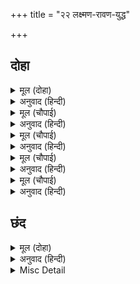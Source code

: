 +++
title = "२२ लक्ष्मण-रावण-युद्ध"

+++


## दोहा


<details><summary>मूल (दोहा)</summary>

निज दल बिकल देखि कटि कसि निषंग धनु हाथ।  
लछिमन चले क्रुद्ध होइ नाइ राम पद माथ॥ ८२॥
</details>

<details><summary>अनुवाद (हिन्दी)</summary>

अपनी सेनाको व्याकुल देखकर कमरमें तरकस कसकर और हाथमें धनुष लेकर श्रीरघुनाथजीके चरणोंपर मस्तक नवाकर लक्ष्मणजी क्रोधित होकर चले॥ ८२॥
</details>

<details><summary>मूल (चौपाई)</summary>

रे खल का मारसि कपि भालू।  
मोहि बिलोकु तोर मैं कालू॥  
खोजत रहेउँ तोहि सुतघाती।  
आजु निपाति जुड़ावउँ छाती॥
</details>

<details><summary>अनुवाद (हिन्दी)</summary>

(लक्ष्मणजीने पास जाकर कहा—) अरे दुष्ट! वानर-भालुओंको क्या मार रहा है? मुझे देख, मैं तेरा काल हूँ? (रावणने कहा—) अरे मेरे पुत्रके घातक! मैं तुझीको ढूँढ़ रहा था। आज तुझे मारकर (अपनी) छाती ठंडी करूँगा॥ १॥
</details>

<details><summary>मूल (चौपाई)</summary>

अस कहि छाड़ेसि बान प्रचंडा।  
लछिमन किए सकल सत खंडा॥  
कोटिन्ह आयुध रावन डारे।  
तिल प्रवान करि काटि निवारे॥
</details>

<details><summary>अनुवाद (हिन्दी)</summary>

ऐसा कहकर उसने प्रचण्ड बाण छोड़े। लक्ष्मणजीने सबके सैकड़ों टुकड़े कर डाले। रावणने करोड़ों अस्त्र-शस्त्र चलाये। लक्ष्मणजीने उनको तिलके बराबर करके काटकर हटा दिया॥ २॥
</details>

<details><summary>मूल (चौपाई)</summary>

पुनि निज बानन्ह कीन्ह प्रहारा।  
स्यंदनु भंजि सारथी मारा॥  
सत सत सर मारे दस भाला।  
गिरि सृंगन्ह जनु प्रबिसहिं ब्याला॥
</details>

<details><summary>अनुवाद (हिन्दी)</summary>

फिर अपने बाणोंसे (उसपर) प्रहार किया और (उसके) रथको तोड़कर सारथिको मार डाला। (रावणके) दसों मस्तकोंमें सौ-सौ बाण मारे। वे सिरोंमें ऐसे पैठ गये मानो पहाड़के शिखरोंमें सर्प प्रवेश कर रहे हों॥ ३॥
</details>

<details><summary>मूल (चौपाई)</summary>

पुनि सत सर मारा उर माहीं।  
परेउ धरनि तल सुधि कछु नाहीं॥  
उठा प्रबल पुनि मुरुछा जागी।  
छाड़िसि ब्रह्म दीन्हि जो साँगी॥
</details>

<details><summary>अनुवाद (हिन्दी)</summary>

फिर सौ बाण उसकी छातीमें मारे। वह पृथ्वीपर गिर पड़ा, उसे कुछ भी होश न रहा। फिर मूर्च्छा छूटनेपर वह प्रबल रावण उठा और उसने वह शक्ति चलायी जो ब्रह्माजीने उसे दी थी॥ ४॥
</details>

## छंद


<details><summary>मूल (दोहा)</summary>

सो ब्रह्म दत्त प्रचंड सक्ति अनंत उर लागी सही।  
परॺो बीर बिकल उठाव दसमुख अतुल बल महिमा रही॥  
ब्रह्मांड भवन बिराज जाकें एक सिर जिमि रज कनी।  
तेहि चह उठावन मूढ़ रावन जान नहिं त्रिभुअन धनी॥
</details>

<details><summary>अनुवाद (हिन्दी)</summary>

वह ब्रह्माकी दी हुई प्रचण्ड शक्ति लक्ष्मणजीकी ठीक छातीमें लगी। वीर लक्ष्मणजी व्याकुल होकर गिर पड़े। तब रावण उन्हें उठाने लगा, पर उसके अतुलित बलकी महिमा यों ही रह गयी (व्यर्थ हो गयी, वह उन्हें उठा न सका)। जिनके एक ही सिरपर ब्रह्माण्डरूपी भवन धूलके एक कणके समान विराजता है, उन्हें मूर्ख रावण उठाना चाहता है! वह तीनों भुवनोंके स्वामी लक्ष्मणजीको नहीं जानता।
</details>

<details><summary>Misc Detail</summary>


</details>
